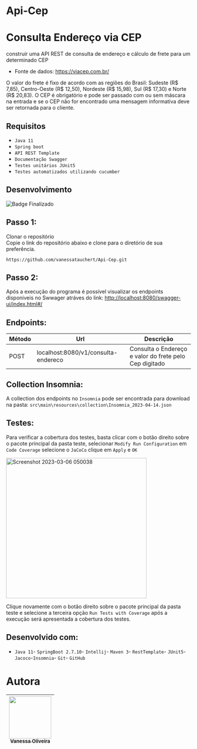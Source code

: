 # Api-Cep
# Consulta Endereço via CEP

construir uma API REST de consulta de endereço e cálculo de frete para
um determinado CEP

- Fonte de dados:
https://viacep.com.br/

O valor do frete é fixo de acordo com as regiões
do Brasil: Sudeste (R$ 7,85), Centro-Oeste (R$ 12,50), Nordeste (R$ 15,98), Sul (R$
17,30) e Norte (R$ 20,83). O CEP é obrigatório e pode ser passado com ou sem máscara
na entrada e se o CEP não for encontrado uma mensagem informativa deve ser retornada
para o cliente.


## Requisitos

- ``Java 11``
- ``Spring boot``
- ``API REST Template``
- ``Documentação Swagger``
- ``Testes unitários JUnit5``
- ``Testes automatizados utilizando cucumber``

## Desenvolvimento<br>
![Badge Finalizado](http://img.shields.io/static/v1?label=STATUS&message=FINALIZADO&color=GREEN&style=for-the-badge)

## Passo 1:

Clonar o repositório<br>
Copie o link do repositório abaixo e clone para o diretório de sua preferência.

```
https://github.com/vanessatauchert/Api-Cep.git
```

## Passo 2:

Após a execução do programa é possível visualizar os endpoints disponiveis no Swwager atráves do link: <http://localhost:8080/swagger-ui/index.html#/>

## Endpoints:

| Método | Url | Descrição |
| --- | --- | --- |
| POST | localhost:8080/v1/consulta-endereco | Consulta o Endereço e valor do frete pelo Cep digitado |

## Collection Insomnia:

A collection dos endpoints no `Insomnia` pode ser encontrada para download na pasta: `src\main\resources\collection\Insomnia_2023-04-14.json`

## Testes:

Para verificar a cobertura dos testes, basta clicar com o botão direito sobre o pacote principal da pasta teste, 
selecionar `Modify Run Configuration` em `Code Coverage` selecione o `JaCoCo` clique em `Apply` e `OK`

<img width="383" alt="Screenshot 2023-03-06 050038" src="https://media.github.ibm.com/user/416499/files/65bbf85a-4168-47d2-971a-00b6a70042f1">

Clique novamente com o botão direito sobre o pacote principal da pasta teste e selecione a terceira opção `Run Tests with Coverage` após a
execução será apresentada a cobertura dos testes. 

## Desenvolvido com:<br>

- ``Java 11``- ``SpringBoot 2.7.10``- ``Intellij``- ``Maven 3``- ``RestTemplate``- ``JUnit5``-  ``Jacoco``-``Insomnia``- ``Git``- ``GitHub``

# Autora

| [<img src="https://avatars.githubusercontent.com/u/60265204?v=4" width=115><br><sub>Vanessa Oliveira</sub>](https://github.ibm.com/Van-Oliveira) |
| :---: |

